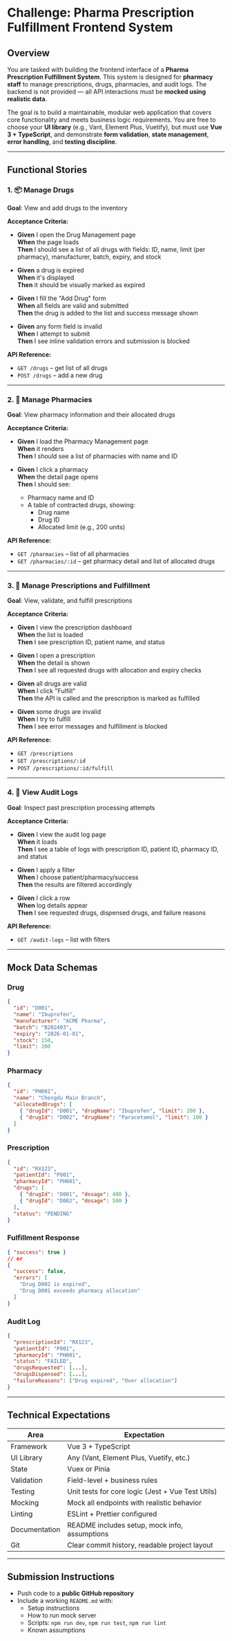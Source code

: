 # Challenge: Pharma Prescription Fulfillment Frontend System

## Overview

You are tasked with building the frontend interface of a **Pharma Prescription Fulfillment System**. This system is designed for **pharmacy staff** to manage prescriptions, drugs, pharmacies, and audit logs. The backend is not provided — all API interactions must be **mocked using realistic data**.

The goal is to build a maintainable, modular web application that covers core functionality and meets business logic requirements. You are free to choose your **UI library** (e.g., Vant, Element Plus, Vuetify), but must use **Vue 3 + TypeScript**, and demonstrate **form validation**, **state management**, **error handling**, and **testing discipline**.

---

## Functional Stories

### 1. 📦 Manage Drugs

**Goal**: View and add drugs to the inventory

**Acceptance Criteria:**

- **Given** I open the Drug Management page  
  **When** the page loads  
  **Then** I should see a list of all drugs with fields: ID, name, limit (per pharmacy), manufacturer, batch, expiry, and stock

- **Given** a drug is expired  
  **When** it's displayed  
  **Then** it should be visually marked as expired

- **Given** I fill the "Add Drug" form  
  **When** all fields are valid and submitted  
  **Then** the drug is added to the list and success message shown

- **Given** any form field is invalid  
  **When** I attempt to submit  
  **Then** I see inline validation errors and submission is blocked

**API Reference:**

- `GET /drugs` – get list of all drugs  
- `POST /drugs` – add a new drug

---

### 2. 🏥 Manage Pharmacies

**Goal**: View pharmacy information and their allocated drugs

**Acceptance Criteria:**

- **Given** I load the Pharmacy Management page  
  **When** it renders  
  **Then** I should see a list of pharmacies with name and ID

- **Given** I click a pharmacy  
  **When** the detail page opens  
  **Then** I should see:
  - Pharmacy name and ID
  - A table of contracted drugs, showing:
    - Drug name
    - Drug ID
    - Allocated limit (e.g., 200 units)

**API Reference:**

- `GET /pharmacies` – list of all pharmacies  
- `GET /pharmacies/:id` – get pharmacy detail and list of allocated drugs

---

### 3. 💊 Manage Prescriptions and Fulfillment

**Goal**: View, validate, and fulfill prescriptions

**Acceptance Criteria:**

- **Given** I view the prescription dashboard  
  **When** the list is loaded  
  **Then** I see prescription ID, patient name, and status

- **Given** I open a prescription  
  **When** the detail is shown  
  **Then** I see all requested drugs with allocation and expiry checks

- **Given** all drugs are valid  
  **When** I click "Fulfill"  
  **Then** the API is called and the prescription is marked as fulfilled

- **Given** some drugs are invalid  
  **When** I try to fulfill  
  **Then** I see error messages and fulfillment is blocked

**API Reference:**

- `GET /prescriptions`  
- `GET /prescriptions/:id`  
- `POST /prescriptions/:id/fulfill`

---

### 4. 📑 View Audit Logs

**Goal**: Inspect past prescription processing attempts

**Acceptance Criteria:**

- **Given** I view the audit log page  
  **When** it loads  
  **Then** I see a table of logs with prescription ID, patient ID, pharmacy ID, and status

- **Given** I apply a filter  
  **When** I choose patient/pharmacy/success  
  **Then** the results are filtered accordingly

- **Given** I click a row  
  **When** log details appear  
  **Then** I see requested drugs, dispensed drugs, and failure reasons

**API Reference:**

- `GET /audit-logs` – list with filters

---

## Mock Data Schemas

### Drug
```json
{
  "id": "D001",
  "name": "Ibuprofen",
  "manufacturer": "ACME Pharma",
  "batch": "B202403",
  "expiry": "2026-01-01",
  "stock": 150,
  "limit": 200
}
```

### Pharmacy
```json
{
  "id": "PH001",
  "name": "Chengdu Main Branch",
  "allocatedDrugs": [
    { "drugId": "D001", "drugName": "Ibuprofen", "limit": 200 },
    { "drugId": "D002", "drugName": "Paracetamol", "limit": 100 }
  ]
}
```

### Prescription
```json
{
  "id": "RX123",
  "patientId": "P001",
  "pharmacyId": "PH001",
  "drugs": [
    { "drugId": "D001", "dosage": 400 },
    { "drugId": "D002", "dosage": 500 }
  ],
  "status": "PENDING"
}
```

### Fulfillment Response
```json
{ "success": true }
// or
{
  "success": false,
  "errors": [
    "Drug D002 is expired",
    "Drug D001 exceeds pharmacy allocation"
  ]
}
```

### Audit Log
```json
{
  "prescriptionId": "RX123",
  "patientId": "P001",
  "pharmacyId": "PH001",
  "status": "FAILED",
  "drugsRequested": [...],
  "drugsDispensed": [...],
  "failureReasons": ["Drug expired", "Over allocation"]
}
```

---

## Technical Expectations

| Area           | Expectation |
|----------------|-------------|
| Framework      | Vue 3 + TypeScript |
| UI Library     | Any (Vant, Element Plus, Vuetify, etc.) |
| State          | Vuex or Pinia |
| Validation     | Field-level + business rules |
| Testing        | Unit tests for core logic (Jest + Vue Test Utils) |
| Mocking        | Mock all endpoints with realistic behavior |
| Linting        | ESLint + Prettier configured |
| Documentation  | README includes setup, mock info, assumptions |
| Git            | Clear commit history, readable project layout |

---

## Submission Instructions

- Push code to a **public GitHub repository**
- Include a working `README.md` with:
  - Setup instructions
  - How to run mock server
  - Scripts: `npm run dev`, `npm run test`, `npm run lint`
  - Known assumptions